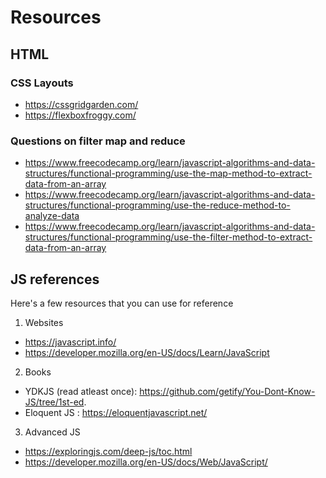 # Resources

## HTML

### CSS Layouts

- https://cssgridgarden.com/
- https://flexboxfroggy.com/

### Questions on filter map and reduce

- https://www.freecodecamp.org/learn/javascript-algorithms-and-data-structures/functional-programming/use-the-map-method-to-extract-data-from-an-array
- https://www.freecodecamp.org/learn/javascript-algorithms-and-data-structures/functional-programming/use-the-reduce-method-to-analyze-data
- https://www.freecodecamp.org/learn/javascript-algorithms-and-data-structures/functional-programming/use-the-filter-method-to-extract-data-from-an-array

## JS references

Here's a few resources that you can use for reference

1. Websites

- https://javascript.info/
- https://developer.mozilla.org/en-US/docs/Learn/JavaScript

2. Books

- YDKJS (read atleast once): https://github.com/getify/You-Dont-Know-JS/tree/1st-ed.
- Eloquent JS : https://eloquentjavascript.net/

3. Advanced JS

- https://exploringjs.com/deep-js/toc.html
- https://developer.mozilla.org/en-US/docs/Web/JavaScript/
